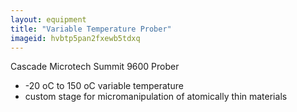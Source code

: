 ```yaml
---
layout: equipment
title: "Variable Temperature Prober"
imageid: hvbtp5pan2fxewb5tdxq
---
```


Cascade Microtech Summit 9600 Prober

- -20 oC to 150 oC variable temperature
- custom stage for micromanipulation of atomically thin materials



